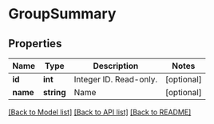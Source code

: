 # GroupSummary

## Properties
Name | Type | Description | Notes
------------ | ------------- | ------------- | -------------
**id** | **int** | Integer ID. Read-only. | [optional] 
**name** | **string** | Name | [optional] 

[[Back to Model list]](../README.md#documentation-for-models) [[Back to API list]](../README.md#documentation-for-api-endpoints) [[Back to README]](../README.md)


